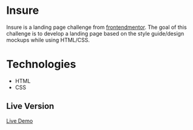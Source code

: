 # Insure

Insure is a landing page challenge from [frontendmentor](https://www.frontendmentor.io/). The goal of this challenge is to develop a landing page based on the style guide/design mockups while using HTML/CSS.

# Technologies

- HTML
- CSS

## Live Version

[Live Demo](https://frederick-chon.github.io/Insure-landing-page/)
